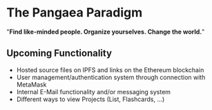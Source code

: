 The Pangaea Paradigm
==============
"**Find like-minded people. Organize yourselves. Change the world.**"

Upcoming Functionality
-------------------------

* Hosted source files on IPFS and links on the Ethereum blockchain
* User management/authentication system through connection with MetaMask
* Internal E-Mail functionality and/or messaging system
* Different ways to view Projects (List, Flashcards, ...)
